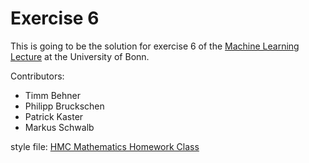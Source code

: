 Exercise 6
==========

This is going to be the solution for exercise 6 of the
[Machine Learning Lecture][machine_learning] at the University of Bonn.

Contributors:
* Timm Behner
* Philipp Bruckschen
* Patrick Kaster
* Markus Schwalb

style file: [HMC Mathematics Homework Class]

[machine_learning]: http://www-kd.iai.uni-bonn.de/index.php?page=teaching_details&id=83
[HMC Mathematics Homework Class]: https://www.math.hmc.edu/computing/support/tex/classes/hmcpset/
